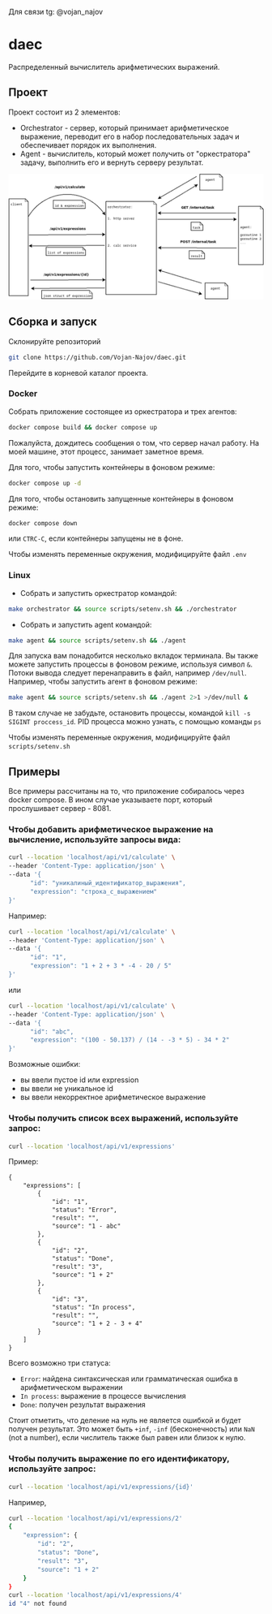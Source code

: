 Для связи tg: @vojan_najov

# daec
Распределенный вычислитель арифметических выражений.


## Проект

Проект состоит из 2 элементов:

- Orchestrator - сервер, который принимает арифметическое выражение, переводит его в
  набор последовательных задач и обеспечивает порядок их выполнения. 
- Agent - вычислитель, который может получить от "оркестратора" задачу, выполнить его и
  вернуть серверу результат.

<img src="misc/Diagram.png" alt=dia widt="900"/>

## Сборка и запуск

Склонируйте репозиторий
```sh
git clone https://github.com/Vojan-Najov/daec.git
```
Перейдите в корневой каталог проекта.

### Docker

Собрать приложение состоящее из оркестратора и трех агентов:
```sh
docker compose build && docker compose up
```

Пожалуйста, дождитесь сообщения о том, что сервер начал работу.
На моей машине, этот процесс, занимает заметное время.


Для того, чтобы запустить контейнеры в фоновом режиме:
```sh
docker compose up -d
```

Для того, чтобы остановить запущенные контейнеры  в фоновом режиме:
```sh
docker compose down
```
или `CTRC-C`, если контейнеры запущены не в фоне.

Чтобы изменять переменные окружения, модифицируйте файл `.env`


### Linux
  - Собрать и запустить оркестратор командой:
  ```sh
  make orchestrator && source scripts/setenv.sh && ./orchestrator
  ```
  - Собрать и запустить agent командой:
  ```sh
  make agent && source scripts/setenv.sh && ./agent
  ```

Для запуска вам понадобится несколько вкладок терминала.
Вы также можете запустить процессы в фоновом режиме, используя символ `&`.
Потоки вывода следует перенаправить в файл, например `/dev/null`.
Например, чтобы запустить агент в фоновом режиме:
  ```sh
  make agent && source scripts/setenv.sh && ./agent 2>1 >/dev/null &
  ```
В таком случае не забудьте, остановить процессы, командой `kill -s SIGINT proccess_id`.
PID процесса можно узнать, с помощью команды `ps`

Чтобы изменять переменные окружения, модифицируйте файл `scripts/setenv.sh`

## Примеры

Все примеры рассчитаны на то, что приложение собиралось через docker compose.
В ином случае указываете порт, который прослушивает сервер - 8081.

### Чтобы добавить арифметическое выражение на вычисление, используйте запросы вида:

```sh
curl --location 'localhost/api/v1/calculate' \
--header 'Content-Type: application/json' \
--data '{
      "id": "уникалиный_идентификатор_выражения",
      "expression": "строка_с_выражением"
}'
```

Например:

```sh
curl --location 'localhost/api/v1/calculate' \
--header 'Content-Type: application/json' \
--data '{
      "id": "1",
      "expression": "1 + 2 + 3 * -4 - 20 / 5"
}'
```

или

```sh
curl --location 'localhost/api/v1/calculate' \
--header 'Content-Type: application/json' \
--data '{
      "id": "abc",
      "expression": "(100 - 50.137) / (14 - -3 * 5) - 34 * 2"
}'
```

Возможные ошибки:
- вы ввели пустое id или expression
- вы ввели не уникальное id
- вы ввели некорректное арифметическое выражение

### Чтобы получить список всех выражений, используйте запрос:

```sh
curl --location 'localhost/api/v1/expressions'
```

Пример:
```
{
    "expressions": [
        {
            "id": "1",
            "status": "Error",
            "result": "",
            "source": "1 - abc"
        },
        {
            "id": "2",
            "status": "Done",
            "result": "3",
            "source": "1 + 2"
        },
        {
            "id": "3",
            "status": "In process",
            "result": "",
            "source": "1 + 2 - 3 + 4"
        }
    ]
}
```

Всего возможно три статуса:
- `Error`:      найдена синтаксическая или грамматическая ошибка в арифметическом выражении
- `In process`: выражение в процессе вычисления
- `Done`:       получен результат выражения

Стоит отметить, что деление на нуль не является ошибкой и будет получен результат.
Это может быть `+inf`, `-inf` (бесконечность) или `NaN` (not a number), если числитель
также был равен или близок к нулю.

### Чтобы получить выражение по его идентификатору, используйте запрос:

```sh
curl --location 'localhost/api/v1/expressions/{id}'
```

Например,

```sh
curl --location 'localhost/api/v1/expressions/2'
{
    "expression": {
        "id": "2",
        "status": "Done",
        "result": "3",
        "source": "1 + 2"
    }
}
curl --location 'localhost/api/v1/expressions/4'
id "4" not found
```
